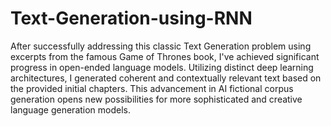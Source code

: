 # Text-Generation-using-RNN

After successfully addressing this classic Text Generation problem using excerpts from the famous Game of Thrones book, I've achieved significant progress in open-ended language models. Utilizing distinct deep learning architectures, I generated coherent and contextually relevant text based on the provided initial chapters. This advancement in AI fictional corpus generation opens new possibilities for more sophisticated and creative language generation models.
